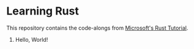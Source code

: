 # Learning Rust

This repository contains the code-alongs from [Microsoft's Rust Tutorial](https://docs.microsoft.com/en-us/learn/modules/rust-get-started/).

1. Hello, World!
